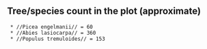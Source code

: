 Tree/species count in the plot (approximate)
--------------------------------------------

` * //Picea engelmanii// = 60`\
` * //Abies lasiocarpa// = 360`\
` * //Populus tremuloides// = 153`
